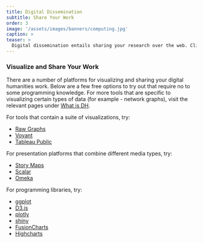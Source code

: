 ```yaml
---
title: Digital Dissemination
subtitle: Share Your Work
order: 3
image: '/assets/images/banners/computing.jpg'
caption: >
teaser: >
  Digital dissemination entails sharing your research over the web. Click to read more about available tools for visualizing and publishing your work. 
---
```


### Visualize and Share Your Work

There are a number of platforms for visualizing and sharing your digital humanities work. Below are a few free options to try out that require no to some programming knowledge. For more tools that are specific to visualizing certain types of data (for example - network graphs), visit the relevant pages under [What is DH]({{site.baseurl}}/methods.html).

For tools that contain a suite of visualizations, try:
* [Raw Graphs](http://app.rawgraphs.io/)
* [Voyant](http://voyant-tools.org/)
* [Tableau Public](https://public.tableau.com/en-us/s/)

For presentation platforms that combine different media types, try:
* [Story Maps](https://www.arcgis.com/home/index.html)
* [Scalar](https://scalar.usc.edu/scalar/)
* [Omeka](https://omeka.org/)

For programming libraries, try:
* [ggplot](http://ggplot2.org/)
* [D3.js](https://d3js.org/)
* [plotly](https://plot.ly/python/line-charts/')
* [shiny](http://shiny.rstudio.com/)
* [FusionCharts](https://www.fusioncharts.com/)
* [Highcharts](https://www.highcharts.com/)